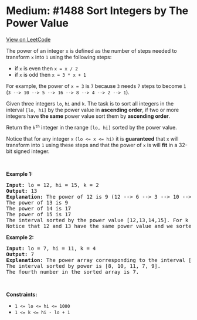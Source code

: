 
Medium: #1488 Sort Integers by The Power Value
=======================
[View on LeetCode](https://leetcode.com/problems/sort-integers-by-the-power-value/)
</hr>
<p>The power of an integer <code>x</code> is defined as the number of steps needed to transform <code>x</code> into <code>1</code> using the following steps:</p>

<ul>
	<li>if <code>x</code> is even then <code>x = x / 2</code></li>
	<li>if <code>x</code> is odd then <code>x = 3 * x + 1</code></li>
</ul>

<p>For example, the power of <code>x = 3</code> is <code>7</code> because <code>3</code> needs <code>7</code> steps to become <code>1</code> (<code>3 --&gt; 10 --&gt; 5 --&gt; 16 --&gt; 8 --&gt; 4 --&gt; 2 --&gt; 1</code>).</p>

<p>Given three integers <code>lo</code>, <code>hi</code> and <code>k</code>. The task is to sort all integers in the interval <code>[lo, hi]</code> by the power value in <strong>ascending order</strong>, if two or more integers have <strong>the same</strong> power value sort them by <strong>ascending order</strong>.</p>

<p>Return the <code>k<sup>th</sup></code> integer in the range <code>[lo, hi]</code> sorted by the power value.</p>

<p>Notice that for any integer <code>x</code> <code>(lo &lt;= x &lt;= hi)</code> it is <strong>guaranteed</strong> that <code>x</code> will transform into <code>1</code> using these steps and that the power of <code>x</code> is will <strong>fit</strong> in a 32-bit signed integer.</p>

<p>&nbsp;</p>
<p><strong class="example">Example 1:</strong></p>

<pre>
<strong>Input:</strong> lo = 12, hi = 15, k = 2
<strong>Output:</strong> 13
<strong>Explanation:</strong> The power of 12 is 9 (12 --&gt; 6 --&gt; 3 --&gt; 10 --&gt; 5 --&gt; 16 --&gt; 8 --&gt; 4 --&gt; 2 --&gt; 1)
The power of 13 is 9
The power of 14 is 17
The power of 15 is 17
The interval sorted by the power value [12,13,14,15]. For k = 2 answer is the second element which is 13.
Notice that 12 and 13 have the same power value and we sorted them in ascending order. Same for 14 and 15.
</pre>

<p><strong class="example">Example 2:</strong></p>

<pre>
<strong>Input:</strong> lo = 7, hi = 11, k = 4
<strong>Output:</strong> 7
<strong>Explanation:</strong> The power array corresponding to the interval [7, 8, 9, 10, 11] is [16, 3, 19, 6, 14].
The interval sorted by power is [8, 10, 11, 7, 9].
The fourth number in the sorted array is 7.
</pre>

<p>&nbsp;</p>
<p><strong>Constraints:</strong></p>

<ul>
	<li><code>1 &lt;= lo &lt;= hi &lt;= 1000</code></li>
	<li><code>1 &lt;= k &lt;= hi - lo + 1</code></li>
</ul>

